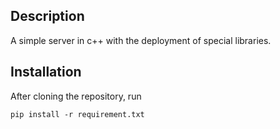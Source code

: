 ## Description 

A simple server in c++ with the deployment of special libraries.

## Installation
After cloning the repository, run
```
pip install -r requirement.txt
```
